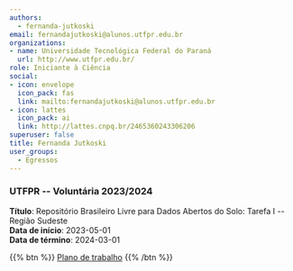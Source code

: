 ```yaml
---
authors:
  - fernanda-jutkoski
email: fernandajutkoski@alunos.utfpr.edu.br
organizations:
- name: Universidade Tecnológica Federal do Paraná
  url: http://www.utfpr.edu.br/
role: Iniciante à Ciência
social:
- icon: envelope
  icon_pack: fas
  link: mailto:fernandajutkoski@alunos.utfpr.edu.br
- icon: lattes
  icon_pack: ai
  link: http://lattes.cnpq.br/2465360243306206
superuser: false
title: Fernanda Jutkoski
user_groups:
  - Egressos
---
```



### UTFPR -- Voluntária 2023/2024

__Título__: Repositório Brasileiro Livre para Dados Abertos do Solo: Tarefa I -- Região Sudeste<br>
__Data de início__: 2023-05-01<br>
__Data de término__: 2024-03-01

{{% btn %}}
  [Plano de trabalho](https://docs.google.com/document/d/1sxRSJkP1z1jNWVfeBNz79X15mSEfO9j07m-l26a8)
{{% /btn %}}
